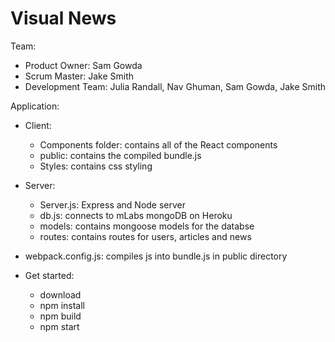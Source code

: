 # Visual News

Team:
  - Product Owner: Sam Gowda
  - Scrum Master: Jake Smith
  - Development Team: Julia Randall, Nav Ghuman, Sam Gowda, Jake Smith

Application:
  - Client:
    - Components folder: contains all of the React components
    - public: contains the compiled bundle.js
    - Styles: contains css styling
  - Server:
    - Server.js: Express and Node server
    - db.js: connects to mLabs mongoDB on Heroku
    - models: contains mongoose models for the databse
    - routes: contains routes for users, articles and news
  - webpack.config.js: compiles js into bundle.js in public directory

- Get started:
  - download
  - npm install
  - npm build
  - npm start
